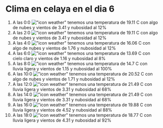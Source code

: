 # Clima en celaya en el dia 6

1. A las 0:0 !["icon weather"](http://openweathermap.org/img/w/02n.png) tenemos una temperatura de 19.11 C con algo de nubes y  vientos de 3.41 y nubosidad al 12%
1. A las 2:0 !["icon weather"](http://openweathermap.org/img/w/02n.png) tenemos una temperatura de 19.11 C con algo de nubes y  vientos de 3.41 y nubosidad al 12%
1. A las 4:0 !["icon weather"](http://openweathermap.org/img/w/02n.png) tenemos una temperatura de 16.06 C con algo de nubes y  vientos de 1.76 y nubosidad al 12%
1. A las 6:0 !["icon weather"](http://openweathermap.org/img/w/02n.png) tenemos una temperatura de 13.69 C con cielo claro y  vientos de 1.16 y nubosidad al 8%
1. A las 8:0 !["icon weather"](http://openweathermap.org/img/w/10d.png) tenemos una temperatura de 14.7 C con lluvia ligera y  vientos de 1.15 y nubosidad al 100%
1. A las 10:0 !["icon weather"](http://openweathermap.org/img/w/02d.png) tenemos una temperatura de 20.52 C con algo de nubes y  vientos de 1.71 y nubosidad al 12%
1. A las 12:0 !["icon weather"](http://openweathermap.org/img/w/10d.png) tenemos una temperatura de 21.49 C con lluvia ligera y  vientos de 3.31 y nubosidad al 68%
1. A las 14:0 !["icon weather"](http://openweathermap.org/img/w/10d.png) tenemos una temperatura de 21.49 C con lluvia ligera y  vientos de 3.31 y nubosidad al 68%
1. A las 16:0 !["icon weather"](http://openweathermap.org/img/w/10d.png) tenemos una temperatura de 19.88 C con lluvia ligera y  vientos de 4.52 y nubosidad al 88%
1. A las 18:0 !["icon weather"](http://openweathermap.org/img/w/10d.png) tenemos una temperatura de 18.77 C con lluvia ligera y  vientos de 4.31 y nubosidad al 92%
